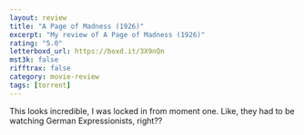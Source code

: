 ```yaml
---
layout: review
title: "A Page of Madness (1926)"
excerpt: "My review of A Page of Madness (1926)"
rating: "5.0"
letterboxd_url: https://boxd.it/3X9nQn
mst3k: false
rifftrax: false
category: movie-review
tags: [torrent]
---
```


This looks incredible, I was locked in from moment one. Like, they had to be watching German Expressionists, right??
